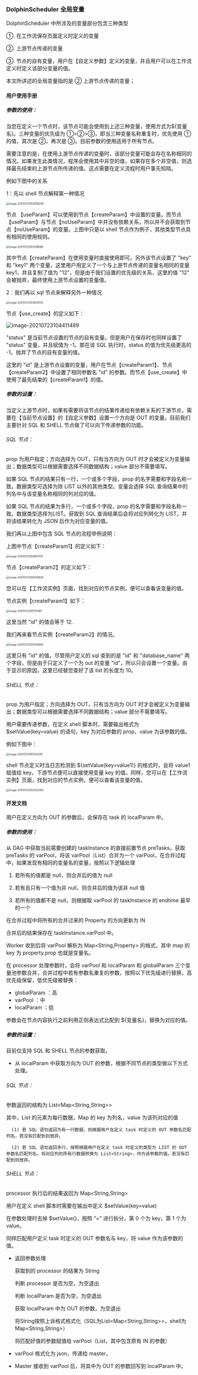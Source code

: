 ### DolphinScheduler 全局变量

DolphinScheduler 中所涉及的变量部分包含三种类型

①. 在工作流保存页面定义时定义的变量

②. 上游节点传递的变量

③. 节点的自有变量，用户在【自定义参数】定义的变量，并且用户可以在工作流定义时定义该部分变量的值。

本文所讲述的全局变量指的是 ② 上游节点传递的变量；

#### 用户使用手册

##### 参数的使用：

当您在定义一个节点时，该节点可能会使用到上述三种变量，使用方式为${变量名}。三种变量的优先级为 ①>②>③，即当三种变量名称重复时，优先使用 ① 的值，其次是 ②，再次是 ③。目前参数的使用适用于所有节点。

需要注意的是，在使用上游节点传递的变量时，该部分变量可能会存在名称相同的情况。如果发生此类情况，程序会使用其中非空的值，如果存在多个非空值，则选择最先结束的上游节点所传递的值。这点需要在定义流程时用户事先知晓。

例如下图中的关系

1：先以 shell 节点解释第一种情况

<img src="/img/globalParam/image-20210723102938239.png" alt="image-20210723102938239" style="zoom:50%;" />

节点 【useParam】可以使用到节点【createParam】中设置的变量。而节点 【useParam】与节点【noUseParam】中并没有依赖关系，所以并不会获取到节点【noUseParam】的变量。上图中只是以 shell 节点作为例子，其他类型节点具有相同的使用规则。

<img src="/img/globalParam/image-20210723103316896.png" alt="image-20210723103316896" style="zoom:50%;" />

其中节点【createParam】在使用变量时直接使用即可。另外该节点设置了 "key" 和 "key1" 两个变量，这里用户用定义了一个与上游节点传递的变量名相同的变量 key1，并且复制了值为 "12"，但是由于我们设置的优先级的关系，这里的值 "12" 会被抛弃，最终使用上游节点设置的变量值。

2：我们再以 sql 节点来解释另外一种情况

<img src="/img/globalParam/image-20210723103937052.png" alt="image-20210723103937052" style="zoom:50%;" />

节点【use_create】的定义如下：

![image-20210723104411489](/img/globalParam/image-20210723104411489.png)

"status" 是当前节点设置的节点的自有变量。但是用户在保存时也同样设置了 "status" 变量，并且赋值为 -1。那在该 SQL 执行时，status 的值为优先级更高的 -1。抛弃了节点的自有变量的值。

这里的 "id" 是上游节点设置的变量，用户在节点【createParam1】、节点【createParam2】中设置了相同参数名 "id" 的参数。而节点【use_create】中使用了最先结束的【createParam1】的值。

##### 参数的设置：

当定义上游节点时，如果有需要将该节点的结果传递给有依赖关系的下游节点，需要在【当前节点设置】的【自定义参数】设置一个方向是 OUT 的变量。目前我们主要针对 SQL 和 SHELL 节点做了可以向下传递参数的功能。

###### SQL 节点：

prop 为用户指定；方向选择为 OUT，只有当方向为 OUT 时才会被定义为变量输出；数据类型可以根据需要选择不同数据结构；value 部分不需要填写。

如果 SQL 节点的结果只有一行，一个或多个字段，prop 的名字需要和字段名称一致。数据类型可选择为除 LIST 以外的其他类型。变量会选择 SQL 查询结果中的列名中与该变量名称相同的列对应的值。

如果 SQL 节点的结果为多行，一个或多个字段，prop 的名字需要和字段名称一致。数据类型选择为LIST。获取到 SQL 查询结果后会将对应列转化为 LIST<VARCHAR>，并将该结果转化为 JSON 后作为对应变量的值。



我们再以上图中包含 SQL 节点的流程举例说明：

上图中节点【createParam1】的定义如下：

<img src="/img/globalParam/image-20210723104957031.png" alt="image-20210723104957031" style="zoom:50%;" />

节点【createParam2】的定义如下：

<img src="/img/globalParam/image-20210723105026924.png" alt="image-20210723105026924" style="zoom:50%;" />

您可以在【工作流实例】页面，找到对应的节点实例，便可以查看该变量的值。

节点实例【createParam1】如下：

<img src="/img/globalParam/image-20210723105131381.png" alt="image-20210723105131381" style="zoom:50%;" />

这里当然 "id" 的值会等于 12.

我们再来看节点实例【createParam2】的情况。

<img src="/img/globalParam/image-20210723105255850.png" alt="image-20210723105255850" style="zoom:50%;" />

这里只有 "id" 的值。尽管用户定义的 sql 查到的是 "id" 和 "database_name" 两个字段，但是由于只定义了一个为 out 的变量 "id"，所以只会设置一个变量。由于显示的原因，这里已经替您查好了该 list 的长度为 10。

###### SHELL 节点：

prop 为用户指定；方向选择为 OUT，只有当方向为 OUT 时才会被定义为变量输出；数据类型可以根据需要选择不同数据结构；value 部分不需要填写。


用户需要传递参数，在定义 shell 脚本时，需要输出格式为 $setValue(key=value) 的语句，key 为对应参数的 prop，value 为该参数的值。


例如下图中：

<img src="/img/globalParam/image-20210723101242216.png" alt="image-20210723101242216" style="zoom:50%;" />

shell 节点定义时当日志检测到 ${setValue(key=value1)} 的格式时，会将 value1 赋值给 key，下游节点便可以直接使用变量 key 的值。同样，您可以在【工作流实例】页面，找到对应的节点实例，便可以查看该变量的值。

<img src="/img/globalParam/image-20210723102522383.png" alt="image-20210723102522383" style="zoom:50%;" />



#### 开发文档

用户在定义方向为 OUT 的参数后，会保存在 task 的 localParam 中。

##### 参数的使用：

从 DAG 中获取当前需要创建的 taskInstance 的直接前置节点 preTasks，获取 preTasks 的 varPool，将该 varPool（List<Property>）合并为一个 varPool，在合并过程中，如果发现有相同的变量名的变量，按照以下逻辑处理

1. 若所有的值都是 null，则合并后的值为 null

2. 若有且只有一个值为非 null，则合并后的值为该非 null 值

3. 若所有的值都不是 null，则根据取 varPool 的 taskInstance 的 endtime 最早的一个


在合并过程中将所有的合并过来的 Property 的方向更新为 IN

合并后的结果保存在 taskInstance.varPool 中。

Worker 收到后将 varPool 解析为 Map<String,Property> 的格式，其中 map 的 key 为 property.prop 也就是变量名。

在 processor 处理参数时，会将 varPool 和 localParam 和 globalParam 三个变量池参数合并，合并过程中若有参数名重复的参数，按照以下优先级进行替换，高优先级保留，低优先级被替换：

- globalParam ：高
- varPool ：中
- localParam ：低

参数会在节点内容执行之前利用正则表达式比配到 ${变量名}，替换为对应的值。

##### 参数的设置：

目前仅支持 SQL 和 SHELL 节点的参数获取。

- 从 localParam 中获取方向为 OUT 的参数，根据不同节点的类型做以下方式处理。

###### SQL 节点：

参数返回的结构为 List<Map<String,String>>

其中，List 的元素为每行数据，Map 的 key 为列名，value 为该列对应的值

 	  (1) 若 SQL 语句返回为有一行数据，则根据用户在定义 task 时定义的 OUT 参数名匹配列名，若没有匹配到则放弃。
 	
 	  (2) 若 SQL 语句返回多行，按照根据用户在定义 task 时定义的类型为 LIST 的 OUT 参数名匹配列名，将对应列的所有行数据转换为 List<String>，作为该参数的值。若没有匹配到则放弃。

###### SHELL 节点：

processor 执行后的结果返回为 Map<String,String>


用户在定义 shell 脚本时需要在输出中定义 $setValue(key=value)

在参数处理时去掉 $setValue()，按照 “=” 进行拆分，第 0 个为 key，第 1 个为 value。

同样匹配用户定义 task 时定义的 OUT 参数名与 key，将 value 作为该参数的值。

- 返回参数处理

     获取到的 processor 的结果为 String

     判断 processor 是否为空，为空退出

     判断 localParam 是否为空，为空退出

     获取 localParam 中为 OUT 的参数，为空退出

     将String按照上诉格式格式化（SQL为List<Map<String,String>>，shell为Map<String,String>）

     将匹配好值的参数赋值给 varPool（List<Property>，其中包含原有 IN 的参数）

- varPool 格式化为 json，传递给 master。

- Master 接收到 varPool 后，将其中为 OUT 的参数回写到 localParam 中。
